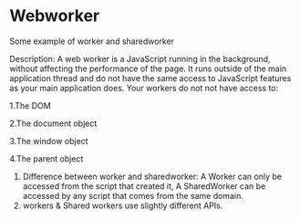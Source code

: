 # Webworker

Some example of worker and sharedworker

Description:
A web worker is a JavaScript running in the background, without affecting the performance of the page.
It runs outside of the main application thread and do not have the same access to JavaScript features as your main application does. 
Your workers do not not have access to:

  1.The DOM
  
  2.The document object
  
  3.The window object
  
  4.The parent object
  

1. Difference between worker and sharedworker: 
    A Worker can only be accessed from the script that created it, 
    A SharedWorker can be accessed by any script that comes from the same domain.
2. workers & Shared workers use slightly different APIs. 

